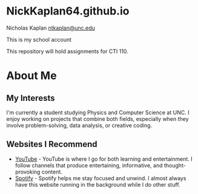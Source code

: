 # NickKaplan64.github.io

Nicholas Kaplan ntkaplan@unc.edu

This is my school account

This repository will hold assignments for CTI 110.

# About Me

## My Interests
I'm currently a student studying Physics and Computer Science at UNC. I enjoy working on projects that combine both fields, especially when they involve problem-solving, data analysis, or creative coding.

## Websites I Recommend
- [YouTube](https://www.youtube.com) -  YouTube is where I go for both learning and entertainment. I follow channels that produce entertaining, informative, and thought-provoking content.
- [Spotify](https://www.spotify.com) - Spotify helps me stay focused and unwind. I almost always have this website running in the background while I do other stuff.
